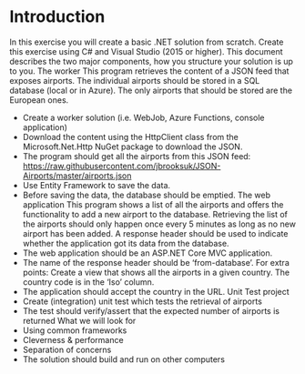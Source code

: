 # Introduction
In this exercise you will create a basic .NET solution from scratch. Create this exercise using C# and Visual Studio (2015 or higher). This document describes the two major components, how you structure your solution is up to you.
The worker
This program retrieves the content of a JSON feed that exposes airports. The individual airports should be stored in a SQL database (local or in Azure). The only airports that should be stored are the European ones. 
*	Create a worker solution (i.e. WebJob, Azure Functions, console application)
*	Download the content using the HttpClient class from the Microsoft.Net.Http NuGet package to download the JSON.
*	The program should get all the airports from this JSON feed: https://raw.githubusercontent.com/jbrooksuk/JSON-Airports/master/airports.json
*	Use Entity Framework to save the data.
*	Before saving the data, the database should be emptied.
The web application
This program shows a list of all the airports and offers the functionality to add a new airport to the database. Retrieving the list of the airports should only happen once every 5 minutes as long as no new airport has been added. A response header should be used to indicate whether the application got its data from the database.
*	The web application should be an ASP.NET Core MVC application.
*	The name of the response header should be ‘from-database’.
For extra points:
Create a view that shows all the airports in a given country. The country code is in the ‘Iso’ column.
*	The application should accept the country in the URL. 
Unit Test project
*	Create (integration) unit test which tests the retrieval of airports
*	The test should verify/assert that the expected number of airports is returned
What we will look for
*	Using common frameworks
*	Cleverness & performance
*	Separation of concerns
*	The solution should build and run on other computers
